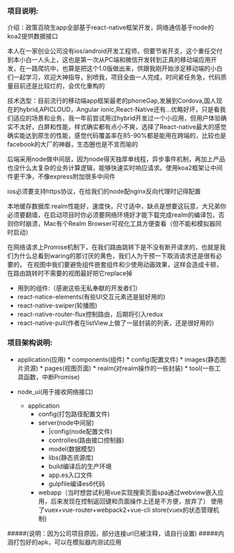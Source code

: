 <h3>项目说明:</h3>

<p>介绍：政策百晓生app全部基于react-native框架开发，网络通信基于node的koa2提供数据接口</p>
<p>本人在一家创业公司没有ios/android开发工程师，但要节省开支，这个重任交付到本小白一人头上，这也是第一次从PC端和微信开发转到正真的移动端应用开发，在一路爬坑中，也算是把这个1.0版做出来，供跟我刚开始涉足移动端的小白们一起学习，欢迎大神指导，别喷我，项目全由一人完成，时间紧任务急，代码质量目前还是比较烂的，会优化重构的</p>
<p>技术选型：目前流行的移动端app框架最老的phoneGap,发展到Cordova,国人现在的hybrid,APICLOUD，Angular ionic,React-Native还有...优略好坏，只是看我们适应的场景和业务，我一年前尝试用过hybrid开发过一个小应用，但用户体验确实不太好，白屏和性能，样式确实都有点小不爽，选择了React-native最大的感觉确实能达到原生的性能，感觉代码覆盖率在85-90%都是能用在跨端的，比较也是facebook的大厂的神器，生态圈也是不言而喻的</p>
<p>后端采用node做中间层，因为node得天独厚单线程，异步事件机制，再加上产品也没什么太复杂的业务计算逻辑，能够快速实时响应请求。使用koa2框架让中间件更干净，不像express附加很多中间件</p>
<p>ios必须要支持https协议，在给我们的node配nginx反向代理时记得配置</p>
<p>本地缓存数据库:realm性能好，速度快，尺寸适中，缺点是想要这玩意，大兄弟你必须要翻墙，在启动项目时你必须要网络环境好才能下载完成realm的编译包，否则你时崩溃，Mac有个Realm Browser可视化工具方便查看（但不能和模拟器同时启动）</p>
<p>在网络请求上Promise机制下，在我们路由跳转下是不没有断开请求的，也就是我们为什么总看到waring的那讨厌的黄色，我们人为干预一下取消请求还是很有必要的，
在视图中我们要避免组件嵌套组件和少使用动画效果，这样会造成卡顿，在路由跳转时不需要的视图最好把它replace掉</p>


<ul>
<li>用到的组件:（感谢这些无私奉献的开发者们）</li>
<li>react-natice-elements(有些UI交互元素还是挺好用的)</li>
<li>react-native-swiper(轮播图)</li>
<li>react-native-router-flux控制路由，后期将引入redux</li>
<li>react-native-pull(作者在listView上做了一层封装的列表，还是很好用的)</li>
</ul>



<h3>项目架构说明:</h3>


* application(应用)
		* components(组件)
		* config(配置文件)
		* images(静态图片资源)
		* pages(视图页面)
		* realm(对realm操作的一些封装)
		* tool(一些工具函数，中断Promise)

	
* node_ui(用于接收网络接口)
	* application
		* config(打包路径配置文件)
		* server(node中间层)
			* |config(node配置文件)
			* controlles(路由接口控制器)
			* model(数据模型)
			* libs(静态资源库)
			* build编译后的生产环境
			* app.es入口文件
			* gulpfile编译es6代码
		* webapp（当时想尝试利用vue实现搜索页面spa通过webview嵌入应用，后来发现在控制返回键和页面操作上还是不方便，放弃了）
使用了vuex+vue-router+webpack2+vue-cli
store(vuex的状态管理机制)


#####(说明：因为公司项目原因，部分连接url已被注释，请自行设置)
#####内涵打包好的apk，可以在模拟器内测试应用





